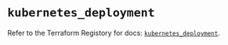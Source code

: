 # `kubernetes_deployment`

Refer to the Terraform Registory for docs: [`kubernetes_deployment`](https://registry.terraform.io/providers/hashicorp/kubernetes/2.23.0/docs/resources/deployment).
